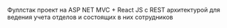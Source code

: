 Фуллстак проект на ASP NET MVC + React JS с REST архитектурой для ведения учета отделов и состоящих в них сотрудников
